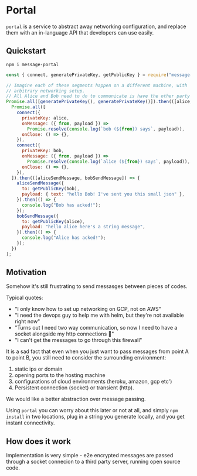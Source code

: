 # Portal

`portal` is a service to abstract away networking configuration, and replace
them with an in-language API that developers can use easily.

## Quickstart

`npm i message-portal`

```js
const { connect, generatePrivateKey, getPublicKey } = require("message-portal");

// Imagine each of these segments happen on a different machine, with
// arbitrary networking setup.
// All Alice and Bob need to do to communicate is have the other party's public key.
Promise.all([generatePrivateKey(), generatePrivateKey()]).then(([alice, bob]) =>
  Promise.all([
    connect({
      privateKey: alice,
      onMessage: ({ from, payload }) =>
        Promise.resolve(console.log(`bob (${from}) says`, payload)),
      onClose: () => {},
    }),
    connect({
      privateKey: bob,
      onMessage: ({ from, payload }) =>
        Promise.resolve(console.log(`alice (${from}) says`, payload)),
      onClose: () => {},
    }),
  ]).then(([aliceSendMessage, bobSendMessage]) => {
    aliceSendMessage({
      to: getPublicKey(bob),
      payload: { text: "hello Bob! I've sent you this small json" },
    }).then(() => {
      console.log("Bob has acked!");
    });
    bobSendMessage({
      to: getPublicKey(alice),
      payload: "hello alice here's a string message",
    }).then(() => {
      console.log("Alice has acked!");
    });
  })
);
```

## Motivation

Somehow it's still frustrating to send messasges between pieces of codes.

Typical quotes:

- "I only know how to set up networking on GCP, not on AWS"
- "I need the devops guy to help me with helm, but they're not available right
  now"
- "Turns out I need two way communication, so now I need to have a socket
  alongside my http connections 🤦"
- "I can't get the messages to go through this firewall"

It is a sad fact that even when you just want to pass messages from point A to
point B, you still need to consider the surrounding environment:

1. static ips or domain
1. opening ports to the hosting machine
1. configurations of cloud environments (heroku, amazon, gcp etc')
1. Persistent connection (socket) or transient (http).

We would like a better abstraction over message passing.

Using `portal` you can worry about this later or not at all, and simply
`npm install` in two locations, plug in a string you generate locally, and you
get instant connectivity.

## How does it work

Implementation is very simple - e2e encrypted messages are passed through a
socket connecion to a third party server, running open source code.

